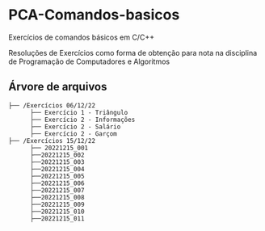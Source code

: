 # PCA-Comandos-basicos
Exercícios de comandos básicos em C/C++

Resoluções de Exercícios como forma de obtenção para nota na disciplina de Programação de Computadores e Algoritmos

## Árvore de arquivos
```
├── /Exercícios 06/12/22 
      ├── Exercício 1 - Triângulo
      ├── Exercício 2 - Informações
      ├── Exercício 2 - Salário
      ├── Exercício 2 - Garçom
├── /Exercícios 15/12/22 
      ├── 20221215_001
      ├──20221215_002
      ├──20221215_003
      ├──20221215_004
      ├──20221215_005
      ├──20221215_006
      ├──20221215_007
      ├──20221215_008
      ├──20221215_009
      ├──20221215_010
      ├──20221215_011 
```
